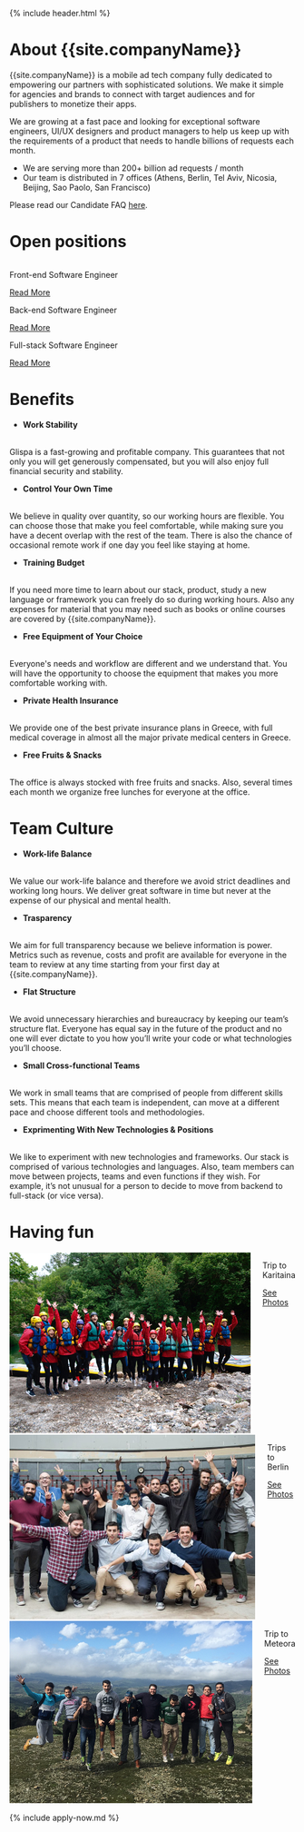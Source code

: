 {% include header.html %}

# About {{site.companyName}} 

{{site.companyName}} is a mobile ad tech company fully dedicated to empowering our partners with sophisticated solutions. We make it simple for agencies and brands to connect with target audiences and for publishers to monetize their apps. 

We are growing at a fast pace and looking for exceptional software engineers, UI/UX designers and product managers to help us keep up with the requirements of a product that needs to handle billions of requests each month.

- We are serving more than 200+ billion ad requests / month
- Our team is distributed in 7 offices (Athens, Berlin, Tel Aviv, Nicosia, Beijing, Sao Paolo, San Francisco)

Please read our Candidate FAQ [here](faq.md).

# Open positions

<div class="section">
    <div class="row align-center">
        <div class="columns large-10">
            <div class="row align-middle align-center small-up-1 medium-up-2 large-up-3">
                <div class="columns text-center">
                    <div class="card-block">
                        <i class="icon design_code"></i>
                        <p>Front-end Software Engineer</p>
                        <a href="/hiring/front-end" class="button-link"> Read More</a>
                    </div>
                </div>
                <div class="columns text-center">
                    <div class="card-block">
                        <i class="icon design_code"></i>
                        <p>Back-end Software Engineer</p>
                        <a href="/hiring/back-end"  class="button-link"> Read More</a>
                    </div>
                </div>
                <div class="columns text-center">
                    <div class="card-block">
                        <i class="icon design_code"></i>
                        <p>Full-stack Software Engineer</p>
                        <a href="/hiring/full-stack"  class="button-link"> Read More</a>
                    </div>
                </div>
            </div>
        </div>
    </div>
</div>

# Benefits 

- **Work Stability**
<br>
Glispa is a fast-growing and profitable company. This guarantees that not only you will get generously compensated, but you will also enjoy full financial security and stability.

- **Control Your Own Time**
<br>
We believe in quality over quantity, so our working hours are flexible. You can choose those that make you feel comfortable, while making sure you have a decent overlap with the rest of the team. There is also the chance of occasional remote work if one day you feel like staying at home.

- **Training Budget**
<br>
If you need more time to learn about our stack, product, study a new language or framework you can freely do so during working hours. Also any expenses for material that you may need such as books or online courses are covered by {{site.companyName}}. 

- **Free Equipment of Your Choice**
<br>
Everyone's needs and workflow are different and we understand that. You will have the opportunity to choose the equipment that makes you more comfortable working with.

- **Private Health Insurance**
<br>
We provide one of the best private insurance plans in Greece, with full medical coverage in almost all the major private medical centers in Greece.

- **Free Fruits & Snacks**
<br>
The office is always stocked with free fruits and snacks. Also, several times each month we organize free lunches for everyone at the office.

# Team Culture

- **Work-life Balance**
<br>
We value our work-life balance and therefore we avoid strict deadlines and working long hours. We deliver great software in time but never at the expense of our physical and mental health.

- **Trasparency**
<br>
We aim for full transparency because we believe information is power. Metrics such as revenue, costs and profit are available for everyone in the team to review at any time starting from your first day at {{site.companyName}}. 

- **Flat Structure**
<br>
We avoid unnecessary hierarchies and bureaucracy by keeping our team’s structure flat. Everyone has equal say in the future of the product and no one will ever dictate to you how you’ll write your code or what technologies you’ll choose. 

- **Small Cross-functional Teams**
<br>
We work in small teams that are comprised of people from different skills sets. This means that each team is independent, can move at a different pace and choose different tools and methodologies.

- **Exprimenting With New Technologies & Positions**
<br>
We like to experiment with new technologies and frameworks. Our stack is comprised of various technologies and languages. Also, team members can move between projects, teams and even functions if they wish. For example, it’s not unusual for a person to decide to move from backend to full-stack (or vice versa).

# Having fun

<div class="row align-center">
    <div class="columns large-12">
      <div class="row align-middle align-center small-up-1 medium-up-2 large-up-3">
          <div class="columns text-center">
            <a href="https://photos.app.goo.gl/gyLKGhWgQoQb1z5E3">
                <img src="static/karitaina.jpg"/>
            </a>
            <div class="top-spacing-1x">
              <p>Trip to Karitaina</p>
              <a href="https://photos.app.goo.gl/gyLKGhWgQoQb1z5E3" class="button-link">See Photos</a>
            </div>
          </div>
          <div class="columns text-center">
            <a href="https://photos.app.goo.gl/qomZvasQCNYQAXnq2">
                <img src="static/berlin.jpg"/>
            </a>
            <div class="top-spacing-1x">
              <p>Trips to Berlin</p>
              <a href="https://photos.app.goo.gl/qomZvasQCNYQAXnq2" class="button-link">See Photos</a>
            </div>
          </div>
          <div class="columns text-center">
            <a href="https://photos.app.goo.gl/DPVwWsJFBBOPJPCU2">
                <img src="static/meteora.jpg"/>
            </a>
            <div class="top-spacing-1x">
              <p>Trip to Meteora</p>
              <a href="https://photos.app.goo.gl/DPVwWsJFBBOPJPCU2" class="button-link">See Photos</a>
            </div>
          </div>
      </div>
    </div>
</div>

{% include apply-now.md %}
